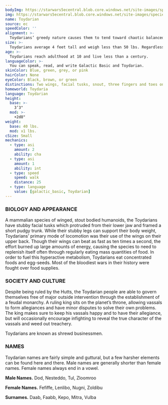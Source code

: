 ```yaml
---
bodyImg: https://starwars5ecentral.blob.core.windows.net/site-images/species/species_toydarian.png
img: https://starwars5ecentral.blob.core.windows.net/site-images/species/species_toydarian.png
name: Toydarian
source: ec
speedColor: ''
alignment: >-
  Toydarians’ greedy nature causes them to tend toward chaotic balanced, though there are exceptions.
size: >-
  Toydarians average 4 feet tall and weigh less than 50 lbs. Regardless of your position in that range, your size is Small.
age: >-
  Toydarians reach adulthood at 10 and live less than a century.
languageColor: >-
  You can speak, read, and write Galactic Basic and Toydarian. 
skinColor: Blue, green, grey, or pink
hairColor: None
eyeColor: Black, brown, or green
distinctions: Two wings, facial tusks, snout, three fingers and toes on appendages
homeworld: Toydaria
language: Toydarian
height:
  base: >-
    3’3"
  mod: >-
    +2d8"
weight:
  base: 40 lbs.
  mod: x1 lbs.
cSize: Small
mechanics:
  - type: asi
    amount: 2
    ability: cha
  - type: asi
    amount: 1
    ability: int
  - type: speed
    speed: walk
    distance: 25
  - type: language
    value: [galactic_basic, Toydarian]
---
```

### BIOLOGY AND APPEARANCE
A mammalian species of winged, stout bodied humanoids, the Toydarians have stubby facial tusks which protruded from their lower jaw and framed a short pudgy trunk. While their stubby legs can support their body weight, Toydarians’ primary mode of locomotion was their use of the wings on their upper back. Though their wings can beat as fast as ten times a second, the effort burned up large amounts of energy, causing the species to need to replenish itself often through regularly eating mass quantities of food. In order to fuel this hyperactive metabolism, Toydarians eat concentrated foods and egg-seeds. Most of the bloodiest wars in their history were fought over food supplies.

### SOCIETY AND CULTURE
Despite being ruled by the Hutts, the Toydarian people are able to govern themselves free of major outside intervention through the establishment of a feudal monarchy. A ruling king sits on the planet’s throne, allowing vassals to form allegiances and have minor disputes to solve their own problems. The king makes sure to keep his vassals happy and to have their allegiance, but will occasionally encourage infighting to reveal the true character of the vassals and weed out treachery.

Toydarians are known as shrewd businessmen.

### NAMES
Toydarian names are fairly simple and guttural, but a few harsher elements can be found here and there. Male names are generally shorter than female names. Female names always end in a vowel.

__Male Names.__ Dod, Nesteddo, Tul, Zloomroo

__Female Names.__ Fefiffe, Lenlibo, Nugni, Zoldibu

__Surnames.__ Daab, Faabb, Kepo, Mitra, Vulba



    